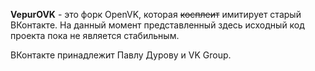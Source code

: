 **VepurOVK** - это форк OpenVK, которая ~~косплеит~~ имитирует старый ВКонтакте. На данный момент представленный здесь исходный код проекта пока не является стабильным.

ВКонтакте принадлежит Павлу Дурову и VK Group.
